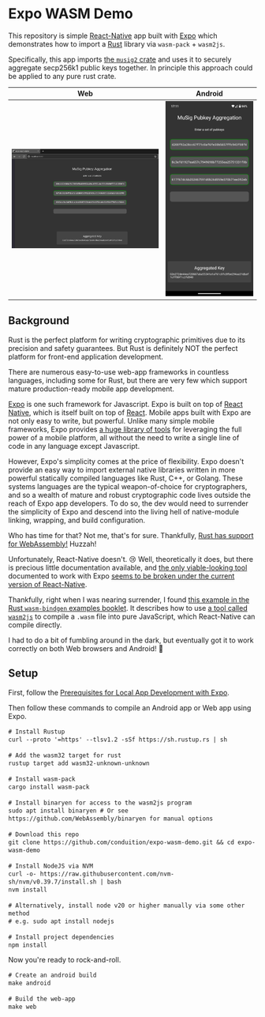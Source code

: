 # Expo WASM Demo

This repository is simple [React-Native](https://reactnative.dev) app built with [Expo](https://expo.dev) which demonstrates how to import a [Rust](https://www.rust-lang.org) library via `wasm-pack` + `wasm2js`.

Specifically, this app imports [the `musig2` crate](https://github.com/conduition/musig2) and uses it to securely aggregate secp256k1 public keys together. In principle this approach could be applied to any pure rust crate.

|            Web            |            Android            |
|:-------------------------:|:-----------------------------:|
| <img src="./img/web.png"> | <img width="512" src="./img/android.png"> |

## Background

Rust is the perfect platform for writing cryptographic primitives due to its precision and safety guarantees. But Rust is definitely NOT the perfect platform for front-end application development.

There are numerous easy-to-use web-app frameworks in countless languages, including some for Rust, but there are very few which support mature production-ready mobile app development.

[Expo](https://expo.dev) is one such framework for Javascript. Expo is built on top of [React Native](https://reactnative.dev/), which is itself built on top of [React](https://react.dev/). Mobile apps built with Expo are not only easy to write, but powerful. Unlike many simple mobile frameworks, Expo provides [a huge library of tools](https://docs.expo.dev/versions/latest/) for leveraging the full power of a mobile platform, all without the need to write a single line of code in any language except Javascript.

However, Expo's simplicity comes at the price of flexibility. Expo doesn't provide an easy way to import external native libraries written in more powerful statically compiled languages like Rust, C++, or Golang. These systems languages are the typical weapon-of-choice for cryptographers, and so a wealth of mature and robust cryptographic code lives outside the reach of Expo app developers. To do so, the dev would need to surrender the simplicity of Expo and descend into the living hell of native-module linking, wrapping, and build configuration.

Who has time for that? Not me, that's for sure. Thankfully, [Rust has support for WebAssembly!](https://rustwasm.github.io/) Huzzah!

Unfortunately, React-Native doesn't. :cry: Well, theoretically it does, but there is precious little documentation available, and [the only viable-looking tool](https://github.com/cawfree/react-native-webassembly) documented to work with Expo [seems to be broken under the current version of React-Native](https://github.com/cawfree/react-native-webassembly/issues/26).

Thankfully, right when I was nearing surrender, I found [this example in the Rust `wasm-bindgen` examples booklet](https://rustwasm.github.io/wasm-bindgen/examples/wasm2js.html). It describes how to use [a tool called `wasm2js`](https://github.com/WebAssembly/binaryen) to compile a `.wasm` file into pure JavaScript, which React-Native can compile directly.

I had to do a bit of fumbling around in the dark, but eventually got it to work correctly on both Web browsers and Android! :tada:


## Setup

First, follow the [Prerequisites for Local App Development with Expo](https://docs.expo.dev/guides/local-app-development/).

Then follow these commands to compile an Android app or Web app using Expo.

```
# Install Rustup
curl --proto '=https' --tlsv1.2 -sSf https://sh.rustup.rs | sh

# Add the wasm32 target for rust
rustup target add wasm32-unknown-unknown

# Install wasm-pack
cargo install wasm-pack

# Install binaryen for access to the wasm2js program
sudo apt install binaryen # Or see https://github.com/WebAssembly/binaryen for manual options

# Download this repo
git clone https://github.com/conduition/expo-wasm-demo.git && cd expo-wasm-demo

# Install NodeJS via NVM
curl -o- https://raw.githubusercontent.com/nvm-sh/nvm/v0.39.7/install.sh | bash
nvm install

# Alternatively, install node v20 or higher manually via some other method
# e.g. sudo apt install nodejs

# Install project dependencies
npm install
```

Now you're ready to rock-and-roll.

```
# Create an android build
make android

# Build the web-app
make web
```

